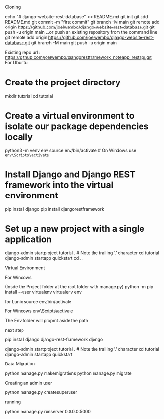 Cloning

echo "# django-website-rest-database" >> README.md
git init
git add README.md
git commit -m "first commit"
git branch -M main
git remote add origin https://github.com/joelwembo/django-website-rest-database.git
git push -u origin main
…or push an existing repository from the command line
git remote add origin https://github.com/joelwembo/django-website-rest-database.git
git branch -M main
git push -u origin main

Existing repo url : https://github.com/joelwembo/djangorestframework_noteapp_restapi.git
For Ubuntu
# Create the project directory
mkdir tutorial
cd tutorial

# Create a virtual environment to isolate our package dependencies locally
python3 -m venv env
source env/bin/activate  # On Windows use `env\Scripts\activate`

# Install Django and Django REST framework into the virtual environment
pip install django
pip install djangorestframework

# Set up a new project with a single application
django-admin startproject tutorial .  # Note the trailing '.' character
cd tutorial
django-admin startapp quickstart
cd ..

Virtual Environment

For Windows



(Insde the Project folder  at the root folder with manage.py)
python -m pip install --user virtualenv
virtualenv env    

for Lunix source env/bin/activate

For Windows env\Scripts\activate

The Env folder will propmt aside the path


next step

pip install django django-rest-framework djongo

django-admin startproject tutorial .  # Note the trailing '.' character
cd tutorial
django-admin startapp quickstart


Data Migration

python manage.py makemigrations
python manage.py migrate

Creating an admin user

python manage.py createsuperuser


running

python manage.py runserver 0.0.0.0:5000